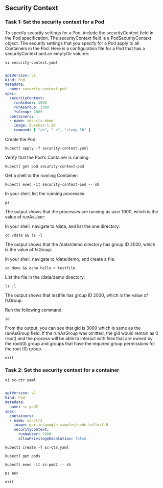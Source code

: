 ## Security Context

### Task 1: Set the security context for a Pod

To specify security settings for a Pod, include the securityContext field in the Pod specification. The securityContext field is a PodSecurityContext object. The security settings that you specify for a Pod apply to all Containers in the Pod. Here is a configuration file for a Pod that has a securityContext and an emptyDir volume:

```
vi security-context.yaml
```
```yaml

apiVersion: v1
kind: Pod
metadata:
  name: security-context-pod
spec:
  securityContext:
    runAsUser: 1000
    runAsGroup: 3000
    fsGroup: 2000
  containers:
  - name: sec-ctx-demo
    image: busybox:1.28
    command: [ "sh", "-c", "sleep 1h" ]

```
Create the Pod:
```
kubectl apply -f security-context.yaml
```
Verify that the Pod's Container is running:
```
kubectl get pod security-context-pod
```
Get a shell to the running Container:
```
kubectl exec -it security-context-pod -- sh
```
In your shell, list the running processes:
```
ps
```
The output shows that the processes are running as user 1000, which is the value of runAsUser:

In your shell, navigate to /data, and list the one directory:
```
cd /data && ls -l
```
The output shows that the /data/demo directory has group ID 2000, which is the value of fsGroup.

In your shell, navigate to /data/demo, and create a file:
```
cd demo && echo hello > testfile
```
List the file in the /data/demo directory:
```
ls -l
```
The output shows that testfile has group ID 2000, which is the value of fsGroup.

Run the following command:
```
id
```

From the output, you can see that gid is 3000 which is same as the runAsGroup field. If the runAsGroup was omitted, the gid would remain as 0 (root) and the process will be able to interact with files that are owned by the root(0) group and groups that have the required group permissions for the root (0) group.
```
exit
```

### Task 2: Set the security context for a container

```
vi sc-ctr.yaml
```
```yaml

apiVersion: v1
kind: Pod
metadata:
  name: sc-pod2
spec:
  containers:
  - name: sc-ctr2
    image: gcr.io/google-samples/node-hello:1.0
    securityContext:
      runAsUser: 2000
      allowPrivilegeEscalation: false  
```
```
kubectl create -f sc-ctr.yaml
```
```
kubectl get pods
```
```
kubectl exec -it sc-pod2 -- sh
```
```
ps aux
```
```
exit
```
